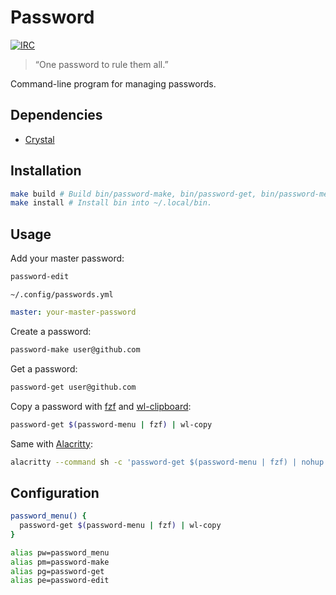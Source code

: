 # Password

[![IRC](https://img.shields.io/badge/IRC-%23password-blue)](https://webchat.freenode.net/#password)

> “One password to rule them all.”

Command-line program for managing passwords.

## Dependencies

- [Crystal]

## Installation

``` sh
make build # Build bin/password-make, bin/password-get, bin/password-menu and bin/password-edit.
make install # Install bin into ~/.local/bin.
```

## Usage

Add your master password:

``` sh
password-edit
```

`~/.config/passwords.yml`

``` yaml
master: your-master-password
```

Create a password:

``` sh
password-make user@github.com
```

Get a password:

``` sh
password-get user@github.com
```

Copy a password with [fzf] and [wl-clipboard]:

``` sh
password-get $(password-menu | fzf) | wl-copy
```

Same with [Alacritty]:

``` sh
alacritty --command sh -c 'password-get $(password-menu | fzf) | nohup wl-copy > /dev/null'
```

## Configuration

``` sh
password_menu() {
  password-get $(password-menu | fzf) | wl-copy
}

alias pw=password_menu
alias pm=password-make
alias pg=password-get
alias pe=password-edit
```

[Crystal]: https://crystal-lang.org
[fzf]: https://github.com/junegunn/fzf
[Alacritty]: https://github.com/alacritty/alacritty
[wl-clipboard]: https://github.com/bugaevc/wl-clipboard
